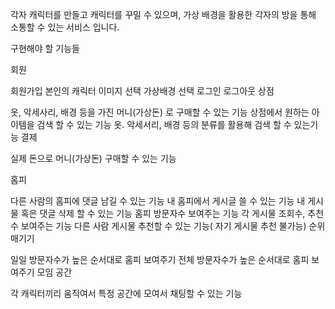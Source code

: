 각자 캐릭터를 만들고 캐릭터를 꾸밀 수 있으며, 가상 배경을 활용한 각자의 방을 통해 소통할 수 있는 서비스 입니다.

구현해야 할 기능들

회원

회원가입
본인의 캐릭터 이미지 선택
가상배경 선택
로그인
로그아웃
상점

옷, 악세사리, 배경 등을 가진 머니(가상돈) 로 구매할 수 있는 기능
상점에서 원하는 아이템을 검색 할 수 있는 기능
옷. 악세서리, 배경 등의 분류를 활용해 검색 할 수 있는기능
결제

실제 돈으로 머니(가상돈) 구매할 수 있는 기능

홈피

다른 사람의 홈피에 댓글 남길 수 있는 기능
내 홈피에서 게시글 쓸 수 있는 기능
내 게시물 혹은 댓글 삭제 할 수 있는 기능
홈피 방문자수 보여주는 기능
각 게시물 조회수, 추천수 보여주는 기능
다른 사람 게시물 추천할 수 있는 기능( 자기 게시물 추천 불가능)
순위 매기기

일일 방문자수가 높은 순서대로 홈피 보여주기
전체 방문자수가 높은 순서대로 홈피 보여주기
모임 공간

각 캐릭터끼리 움직여서 특정 공간에 모여서 채팅할 수 있는 기능